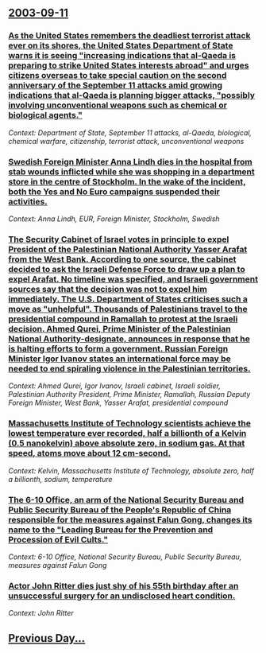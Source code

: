 ## [2003-09-11](/news/2003/09/11/index.md)

### [ As the United States remembers the deadliest terrorist attack ever on its shores, the United States Department of State warns it is seeing "increasing indications that al-Qaeda is preparing to strike United States interests abroad" and urges citizens overseas to take special caution on the second anniversary of the September 11 attacks amid growing indications that al-Qaeda is planning bigger attacks, "possibly involving unconventional weapons such as chemical or biological agents."](/news/2003/09/11/as-the-united-states-remembers-the-deadliest-terrorist-attack-ever-on-its-shores-the-united-states-department-of-state-warns-it-is-seeing.md)
_Context: Department of State, September 11 attacks, al-Qaeda, biological, chemical warfare, citizenship, terrorist attack, unconventional weapons_

### [ Swedish Foreign Minister Anna Lindh dies in the hospital from stab wounds inflicted while she was shopping in a department store in the centre of Stockholm. In the wake of the incident, both the Yes and No Euro campaigns suspended their activities.](/news/2003/09/11/swedish-foreign-minister-anna-lindh-dies-in-the-hospital-from-stab-wounds-inflicted-while-she-was-shopping-in-a-department-store-in-the-cen.md)
_Context: Anna Lindh, EUR, Foreign Minister, Stockholm, Swedish_

### [ The Security Cabinet of Israel votes in principle to expel President of the Palestinian National Authority Yasser Arafat from the West Bank. According to one source, the cabinet decided to ask the Israeli Defense Force to draw up a plan to expel Arafat. No timeline was specified, and Israeli government sources say that the decision was not to expel him immediately. The U.S. Department of States criticises such a move as "unhelpful". Thousands of Palestinians travel to the presidential compound in Ramallah to protest at the Israeli decision. Ahmed Qurei, Prime Minister of the Palestinian National Authority-designate, announces in response that he is halting efforts to form a government. Russian Foreign Minister Igor Ivanov states an international force may be needed to end spiraling violence in the Palestinian territories.](/news/2003/09/11/the-security-cabinet-of-israel-votes-in-principle-to-expel-president-of-the-palestinian-national-authority-yasser-arafat-from-the-west-bank.md)
_Context: Ahmed Qurei, Igor Ivanov, Israeli cabinet, Israeli soldier, Palestinian Authority President, Prime Minister, Ramallah, Russian Deputy Foreign Minister, West Bank, Yasser Arafat, presidential compound_

### [ Massachusetts Institute of Technology scientists achieve the lowest temperature ever recorded, half a billionth of a Kelvin (0.5 nanokelvin) above absolute zero, in sodium gas. At that speed, atoms move about 12&nbsp;cm-second.](/news/2003/09/11/massachusetts-institute-of-technology-scientists-achieve-the-lowest-temperature-ever-recorded-half-a-billionth-of-a-kelvin-0-5-nanokelvin.md)
_Context: Kelvin, Massachusetts Institute of Technology, absolute zero, half a billionth, sodium, temperature_

### [ The 6-10 Office, an arm of the National Security Bureau and Public Security Bureau of the People's Republic of China responsible for the measures against Falun Gong, changes its name to the "Leading Bureau for the Prevention and Procession of Evil Cults."](/news/2003/09/11/the-6-10-office-an-arm-of-the-national-security-bureau-and-public-security-bureau-of-the-people-s-republic-of-china-responsible-for-the-me.md)
_Context: 6-10 Office, National Security Bureau, Public Security Bureau, measures against Falun Gong_

### [ Actor John Ritter dies just shy of his 55th birthday after an unsuccessful surgery for an undisclosed heart condition.](/news/2003/09/11/actor-john-ritter-dies-just-shy-of-his-55th-birthday-after-an-unsuccessful-surgery-for-an-undisclosed-heart-condition.md)
_Context: John Ritter_

## [Previous Day...](/news/2003/09/10/index.md)

